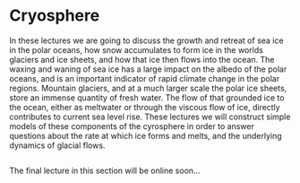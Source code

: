 # Cryosphere

In these lectures we are going to discuss the growth and retreat of sea
ice in the polar oceans, how snow accumulates to form ice in the worlds
glaciers and ice sheets, and how that ice then flows into the ocean. The
waxing and waning of sea ice has a large impact on the albedo of the
polar oceans, and is an important indicator of rapid climate change in
the polar regions. Mountain glaciers, and at a much larger scale the
polar ice sheets, store an immense quantity of fresh water. The flow of
that grounded ice to the ocean, either as meltwater or through the
viscous flow of ice, directly contributes to current sea level rise.
These lectures we will construct simple models of these components of
the cyrosphere in order to answer questions about the rate at which ice
forms and melts, and the underlying dynamics of glacial flows.

```{tableofcontents}
```

The final lecture in this section will be online soon...
